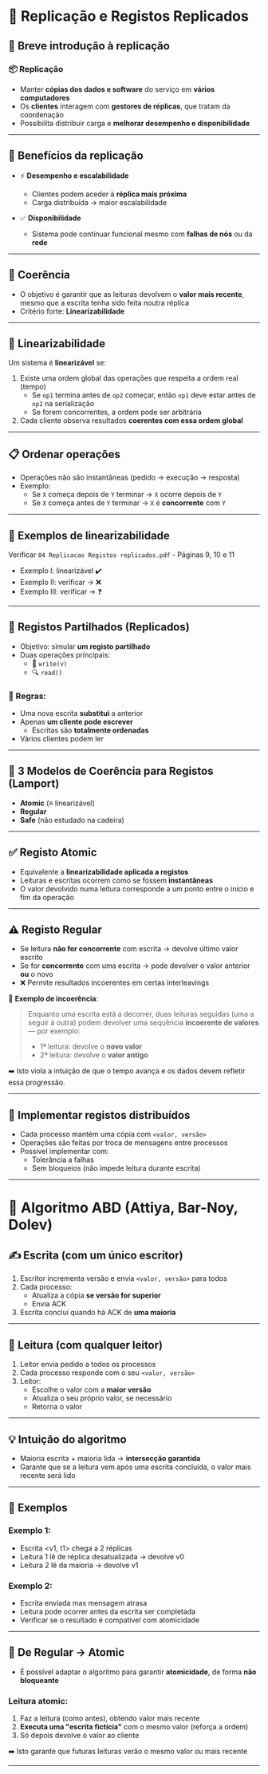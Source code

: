# 🧬 Replicação e Registos Replicados

## 🔄 Breve introdução à replicação

### 📦 Replicação

-   Manter **cópias dos dados e software** do serviço em **vários computadores**
-   Os **clientes** interagem com **gestores de réplicas**, que tratam da coordenação
-   Possibilita distribuir carga e **melhorar desempenho e disponibilidade**

---

## 🎯 Benefícios da replicação

-   ⚡ **Desempenho e escalabilidade**

    -   Clientes podem aceder à **réplica mais próxima**
    -   Carga distribuída → maior escalabilidade

-   ✅ **Disponibilidade**
    -   Sistema pode continuar funcional mesmo com **falhas de nós** ou da **rede**

---

## 🧠 Coerência

-   O objetivo é garantir que as leituras devolvem o **valor mais recente**, mesmo que a escrita tenha sido feita noutra réplica
-   Critério forte: **Linearizabilidade**

---

## 🧭 Linearizabilidade

Um sistema é **linearizável** se:

1. Existe uma ordem global das operações que respeita a ordem real (tempo)
    - Se `op1` termina antes de `op2` começar, então `op1` deve estar antes de `op2` na serialização
    - Se forem concorrentes, a ordem pode ser arbitrária
2. Cada cliente observa resultados **coerentes com essa ordem global**

---

## 📋 Ordenar operações

-   Operações não são instantâneas (pedido → execução → resposta)
-   Exemplo:
    -   Se `X` começa depois de `Y` terminar → `X` ocorre depois de `Y`
    -   Se `X` começa antes de `Y` terminar → `X` é **concorrente** com `Y`

---

## 🧪 Exemplos de linearizabilidade

Verificar `04 Replicacao Registos replicados.pdf` - Páginas 9, 10 e 11

-   Exemplo I: linearizável ✔️
-   Exemplo II: verificar → ❌
-   Exemplo III: verificar → ❓

---

## 🧰 Registos Partilhados (Replicados)

-   Objetivo: simular **um registo partilhado**
-   Duas operações principais:
    -   📝 `write(v)`
    -   🔍 `read()`

### 🧾 Regras:

-   Uma nova escrita **substitui** a anterior
-   Apenas **um cliente pode escrever**
    -   Escritas são **totalmente ordenadas**
-   Vários clientes podem ler

---

## 📏 3 Modelos de Coerência para Registos (Lamport)

-   **Atomic** (≡ linearizável)
-   **Regular**
-   **Safe** (não estudado na cadeira)

---

## ✅ Registo Atomic

-   Equivalente a **linearizabilidade aplicada a registos**
-   Leituras e escritas ocorrem como se fossem **instantâneas**
-   O valor devolvido numa leitura corresponde a um ponto entre o início e fim da operação

---

## ⚠️ Registo Regular

-   Se leitura **não for concorrente** com escrita → devolve último valor escrito
-   Se for **concorrente** com uma escrita → pode devolver o valor anterior **ou** o novo
-   ❌ Permite resultados incoerentes em certas interleavings

🧠 **Exemplo de incoerência**:

> Enquanto uma escrita está a decorrer, duas leituras seguidas (uma a seguir à outra) podem devolver uma sequência **incoerente de valores** — por exemplo:
>
> -   1ª leitura: devolve o **novo valor**
> -   2ª leitura: devolve o **valor antigo**

➡️ Isto viola a intuição de que o tempo avança e os dados devem refletir essa progressão.

---

## 📌 Implementar registos distribuídos

-   Cada processo mantém uma cópia com `<valor, versão>`
-   Operações são feitas por troca de mensagens entre processos
-   Possível implementar com:
    -   Tolerância a falhas
    -   Sem bloqueios (não impede leitura durante escrita)

---

# 🧮 Algoritmo ABD (Attiya, Bar-Noy, Dolev)

## ✍️ Escrita (com um único escritor)

1. Escritor incrementa versão e envia `<valor, versão>` para todos
2. Cada processo:
    - Atualiza a cópia **se versão for superior**
    - Envia ACK
3. Escrita conclui quando há ACK de **uma maioria**

---

## 📖 Leitura (com qualquer leitor)

1. Leitor envia pedido a todos os processos
2. Cada processo responde com o seu `<valor, versão>`
3. Leitor:
    - Escolhe o valor com a **maior versão**
    - Atualiza o seu próprio valor, se necessário
    - Retorna o valor

---

## 💡 Intuição do algoritmo

-   Maioria escrita + maioria lida → **intersecção garantida**
-   Garante que se a leitura vem após uma escrita concluída, o valor mais recente será lido

---

## 🧪 Exemplos

### Exemplo 1:

-   Escrita <v1, t1> chega a 2 réplicas
-   Leitura 1 lê de réplica desatualizada → devolve v0
-   Leitura 2 lê da maioria → devolve v1

### Exemplo 2:

-   Escrita enviada mas mensagem atrasa
-   Leitura pode ocorrer antes da escrita ser completada
-   Verificar se o resultado é compatível com atomicidade

---

## 🧠 De Regular → Atomic

-   É possível adaptar o algoritmo para garantir **atomicidade**, de forma **não bloqueante**

### Leitura atomic:

1. Faz a leitura (como antes), obtendo valor mais recente
2. **Executa uma "escrita fictícia"** com o mesmo valor (reforça a ordem)
3. Só depois devolve o valor ao cliente

➡️ Isto garante que futuras leituras verão o mesmo valor ou mais recente

---
